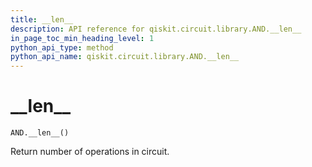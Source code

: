 ```yaml
---
title: __len__
description: API reference for qiskit.circuit.library.AND.__len__
in_page_toc_min_heading_level: 1
python_api_type: method
python_api_name: qiskit.circuit.library.AND.__len__
---
```


# \_\_len\_\_

<span id="qiskit.circuit.library.AND.__len__" />

`AND.__len__()`

Return number of operations in circuit.


